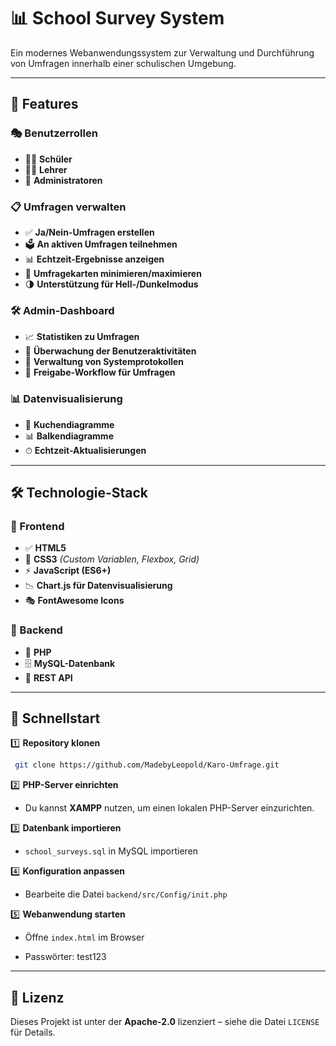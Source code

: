 # 📊 School Survey System

Ein modernes Webanwendungssystem zur Verwaltung und Durchführung von Umfragen innerhalb einer schulischen Umgebung.

---

## 🚀 Features

### 🎭 Benutzerrollen

- 👨‍🎓 **Schüler**
- 👩‍🏫 **Lehrer**
- 🏫 **Administratoren**

### 📋 Umfragen verwalten

- ✅ **Ja/Nein-Umfragen erstellen**
- 🗳️ **An aktiven Umfragen teilnehmen**
- 📊 **Echtzeit-Ergebnisse anzeigen**
- 📌 **Umfragekarten minimieren/maximieren**
- 🌗 **Unterstützung für Hell-/Dunkelmodus**

### 🛠️ Admin-Dashboard

- 📈 **Statistiken zu Umfragen**
- 👀 **Überwachung der Benutzeraktivitäten**
- 📜 **Verwaltung von Systemprotokollen**
- 🔄 **Freigabe-Workflow für Umfragen**

### 📊 Datenvisualisierung

- 🥧 **Kuchendiagramme**
- 📊 **Balkendiagramme**
- ⏱ **Echtzeit-Aktualisierungen**

---

## 🛠️ Technologie-Stack

### 🎨 Frontend

- ✅ **HTML5**
- 🎨 **CSS3** *(Custom Variablen, Flexbox, Grid)*
- ⚡ **JavaScript (ES6+)**
- 📉 **Chart.js für Datenvisualisierung**
- 🎭 **FontAwesome Icons**

### 💾 Backend

- 🐘 **PHP**
- 🗄 **MySQL-Datenbank**
- 🔗 **REST API**

---

## 🚀 Schnellstart

1️⃣ **Repository klonen**

```bash
 git clone https://github.com/MadebyLeopold/Karo-Umfrage.git
```

2️⃣ **PHP-Server einrichten**
   - Du kannst **XAMPP** nutzen, um einen lokalen PHP-Server einzurichten.

3️⃣ **Datenbank importieren**

- `school_surveys.sql` in MySQL importieren

4️⃣ **Konfiguration anpassen**

- Bearbeite die Datei `backend/src/Config/init.php`

5️⃣ **Webanwendung starten**

- Öffne `index.html` im Browser

- Passwörter: test123
---

## 📜 Lizenz

Dieses Projekt ist unter der **Apache-2.0** lizenziert – siehe die Datei `LICENSE` für Details.


